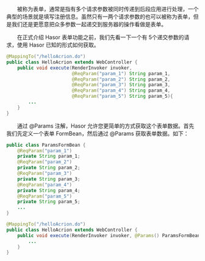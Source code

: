 &emsp;&emsp;被称为表单，通常是指有多个请求参数被同时传递到后段应用进行处理，一个典型的场景就是填写注册信息。虽然只有一两个请求参数的也可以被称为表单，但是我们还是更愿意把众多参数一起递交到服务器的操作看做是表单。

&emsp;&emsp;在正式介绍 Hasor 表单功能之前，我们先看一下一个有 5个递交参数的请求，使用 Hasor 已知的形式如何获取。
```java
@MappingTo("/helloAcrion.do")
public class HelloAcrion extends WebController {
    public void execute(RenderInvoker invoker,
                        @ReqParam("param_1") String param_1,
                        @ReqParam("param_2") String param_2,
                        @ReqParam("param_3") String param_3,
                        @ReqParam("param_4") String param_4,
                        @ReqParam("param_5") String param_5){
        ...
    }
}
```

&emsp;&emsp;通过 @Params 注解，Hasor 允许您更简单的方式获取这个表单数据。首先我们先定义一个表单 FormBean，然后通过 @Params 获取表单数据。如下：
```java
public class ParamsFormBean {
    @ReqParam("param_1")
    private String param_1;
    @ReqParam("param_2")
    private String param_2;
    @ReqParam("param_3")
    private String param_3;
    @ReqParam("param_4")
    private String param_4;
    @ReqParam("param_5")
    private String param_5;
    ...
}

@MappingTo("/helloAcrion.do")
public class HelloAcrion extends WebController {
    public void execute(RenderInvoker invoker, @Params() ParamsFormBean formBean){
        ...
    }
}
```